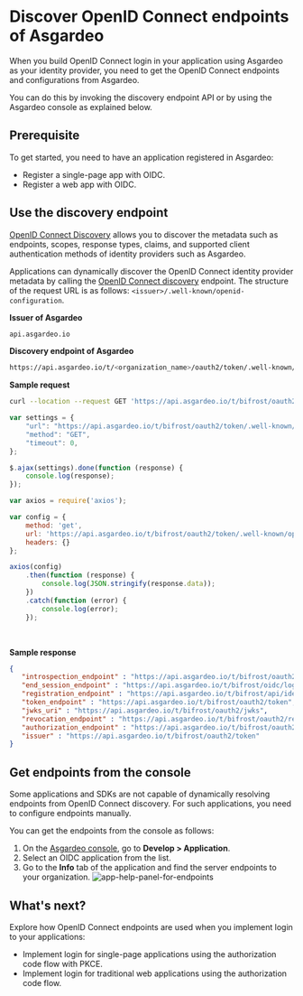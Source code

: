 # Discover OpenID Connect endpoints of Asgardeo

When you build OpenID Connect login in your application using Asgardeo as your identity provider, you need to get the OpenID Connect endpoints and configurations from Asgardeo.

You can do this by invoking the discovery endpoint API or by using the Asgardeo console as explained below.

## Prerequisite

To get started, you need to have an application registered in Asgardeo:

- Register a <a :href="$withBase('/guides/applications/register-single-page-app/')">single-page app with OIDC</a>.
- Register a <a :href="$withBase('/guides/applications/register-oidc-web-app/')">web app with OIDC</a>.

## Use the discovery endpoint

[OpenID Connect Discovery](https://openid.net/specs/openid-connect-discovery-1_0.html) allows you to discover the metadata such as endpoints, scopes, response types, claims, and supported client authentication methods of identity providers such as Asgardeo.

Applications can dynamically discover the OpenID Connect identity provider metadata by calling the [OpenID Connect discovery](https://openid.net/specs/openid-connect-discovery-1_0.html#ProviderConfigurationRequest) endpoint. The structure of the request URL is as follows: `<issuer>/.well-known/openid-configuration`.  

**Issuer of Asgardeo**
```bash no-line-numbers
api.asgardeo.io
```

**Discovery endpoint of Asgardeo**
```bash no-line-numbers
https://api.asgardeo.io/t/<organization_name>/oauth2/token/.well-known/openid-configuration
```

**Sample request**

<CodeGroup>

<CodeGroupItem title="cURL">

```bash  no-line-numbers
curl --location --request GET 'https://api.asgardeo.io/t/bifrost/oauth2/token/.well-known/openid-configuration'
```

</CodeGroupItem>

<CodeGroupItem title="JavaScript - jQuery" active>

```js no-line-numbers
var settings = {
    "url": "https://api.asgardeo.io/t/bifrost/oauth2/token/.well-known/openid-configuration",
    "method": "GET",
    "timeout": 0,
};

$.ajax(settings).done(function (response) {
    console.log(response);
});
```

</CodeGroupItem>

<CodeGroupItem title="Nodejs - Axios" active>

```js no-line-numbers
var axios = require('axios');

var config = {
    method: 'get',
    url: 'https://api.asgardeo.io/t/bifrost/oauth2/token/.well-known/openid-configuration',
    headers: {}
};

axios(config)
    .then(function (response) {
        console.log(JSON.stringify(response.data));
    })
    .catch(function (error) {
        console.log(error);
    });
```

</CodeGroupItem>

</CodeGroup>

<br>

**Sample response**
```json no-line-numbers
{
   "introspection_endpoint" : "https://api.asgardeo.io/t/bifrost/oauth2/introspect",
   "end_session_endpoint" : "https://api.asgardeo.io/t/bifrost/oidc/logout",
   "registration_endpoint" : "https://api.asgardeo.io/t/bifrost/api/identity/oauth2/dcr/v1.0/register",
   "token_endpoint" : "https://api.asgardeo.io/t/bifrost/oauth2/token",
   "jwks_uri" : "https://api.asgardeo.io/t/bifrost/oauth2/jwks",
   "revocation_endpoint" : "https://api.asgardeo.io/t/bifrost/oauth2/revoke",
   "authorization_endpoint" : "https://api.asgardeo.io/t/bifrost/oauth2/authorize",
   "issuer" : "https://api.asgardeo.io/t/bifrost/oauth2/token"
}
```

## Get endpoints from the console

Some applications and SDKs are not capable of dynamically resolving endpoints from OpenID Connect discovery. For such applications, you need to configure endpoints manually.

You can get the endpoints from the console as follows:

1. On the [Asgardeo console](https://console.asgardeo.io/), go to **Develop > Application**.
2. Select an OIDC application from the list.
3. Go to the **Info** tab of the application and find the server endpoints to your organization.
   <img :src="$withBase('/assets/img/guides/applications/app-endpoint-help.png')" alt="app-help-panel-for-endpoints">

## What's next?

Explore how OpenID Connect endpoints are used when you implement login to your applications:

- Implement login for single-page applications <a :href="$withBase('/guides/authentication/oidc/implement-auth-code-with-pkce')">using the authorization code flow with PKCE</a>.
- Implement login for traditional web applications <a :href="$withBase('/guides/authentication/oidc/implement-auth-code')">using the authorization code flow</a>.
